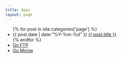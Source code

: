 ```yaml
---
title: Apps
layout: page
---
```


<div id="tag_cloud">
  <ul class="listing">
{% for post in site.categories['page'] %}
    <li class="listing-item">
      <time datetime="{{ post.date | date:"%Y-%m-%d" }}">{{ post.date | date:"%Y-%m-%d" }}</time>
      <a href="{{ site.url }}{{ post.url }}" title="{{ post.title }}">{{ post.title }}</a>
    </li>
{% endfor %}
  <!-- <li class="listing-sperator" /> -->
  <li class="listing-item">
    <a href="/apps/goftp" title="Go FTP">Go FTP </a>
  </li>
  <li>
    <a href="/apps/gomorse" title="Go Morse">Go Morse </a>
  </li>
</ul>
</div>


<script src="/media/js/jquery.tagcloud.js" type="text/javascript" charset="utf-8"></script> 
<script language="javascript">
$.fn.tagcloud.defaults = {
    size: {start: 1, end: 1, unit: 'em'},
      color: {start: '#f8e0e6', end: '#ff3333'}
};

$(function () {
    $('#tag_cloud a').tagcloud();
});
</script>
